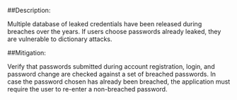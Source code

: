 ##Description:

Multiple database of leaked credentials have been released during breaches over the years. If users choose passwords already leaked, they are vulnerable to dictionary attacks.

##Mitigation:

Verify that passwords submitted during account registration, login, and password change are checked against a set of breached passwords. In case the password chosen has already been breached, the application must require the user to re-enter a non-breached password.
